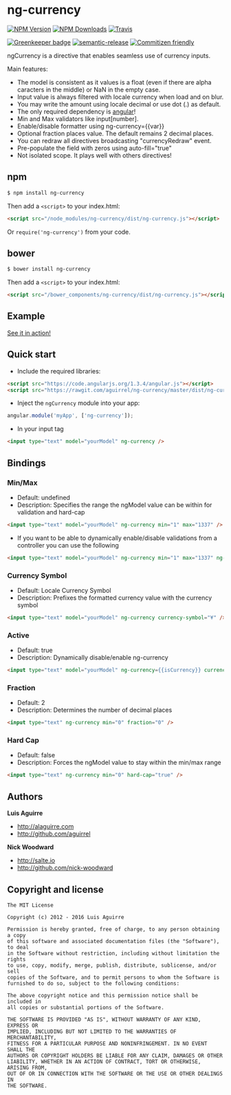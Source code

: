 # ng-currency

[![NPM Version][npm-version-image]][npm-url]
[![NPM Downloads][npm-downloads-image]][npm-url]
[![Travis][travis-ci-image]][travis-ci-url]

[![Greenkeeper badge][greenkeeper-image]][greenkeeper-url]
[![semantic-release][semantic-release-image]][semantic-release-url]
[![Commitizen friendly][commitizen-image]][commitizen-url]

ngCurrency is a directive that enables seamless use of currency inputs.

Main features:

* The model is consistent as it values is a float (even if there are alpha caracters in the middle) or NaN in the empty case.
* Input value is always filtered with locale currency when load and on blur.
* You may write the amount using locale decimal or use dot (.) as default.
* The only required dependency is [angular](https://github.com/angular/angular.js)!
* Min and Max validators like input[number].
* Enable/disable formatter using ng-currency={{var}}
* Optional fraction places value. The default remains 2 decimal places.
* You can redraw all directives broadcasting "currencyRedraw" event.
* Pre-populate the field with zeros using auto-fill="true"
* Not isolated scope. It plays well with others directives!

## npm

```sh
$ npm install ng-currency
```
Then add a `<script>` to your index.html:
```html
<script src="/node_modules/ng-currency/dist/ng-currency.js"></script>
```
Or `require('ng-currency')` from your code.

## bower

```sh
$ bower install ng-currency
```
Then add a `<script>` to your index.html:
```html
<script src="/bower_components/ng-currency/dist/ng-currency.js"></script>
```

## Example

[See it in action!](https://jsbin.com/pajuhaf/edit?html,output)

## Quick start

+ Include the required libraries:

```html
<script src="https://code.angularjs.org/1.3.4/angular.js"></script>
<script src="https://rawgit.com/aguirrel/ng-currency/master/dist/ng-currency.js"></script>
```

+ Inject the `ngCurrency` module into your app:

```javascript
angular.module('myApp', ['ng-currency']);
```

+ In your input tag

```html
<input type="text" model="yourModel" ng-currency />
```

## Bindings

### Min/Max
* Default: undefined
* Description: Specifies the range the ngModel value can be within for validation and hard-cap

```html
<input type="text" model="yourModel" ng-currency min="1" max="1337" />
```

+ If you want to be able to dynamically enable/disable validations from a controller you can use the following

```html
<input type="text" model="yourModel" ng-currency min="1" max="1337" ng-required="true" />
```

### Currency Symbol
* Default: Locale Currency Symbol
* Description: Prefixes the formatted currency value with the currency symbol

```html
<input type="text" model="yourModel" ng-currency currency-symbol="¥" />
```

### Active
* Default: true
* Description: Dynamically disable/enable ng-currency

```html
<input type="text" model="yourModel" ng-currency={{isCurrency}} currency-symbol="¥" />
```

### Fraction
* Default: 2
* Description: Determines the number of decimal places

```html
<input type="text" ng-currency min="0" fraction="0" />
```

### Hard Cap
* Default: false
* Description: Forces the ngModel value to stay within the min/max range

```html
<input type="text" ng-currency min="0" hard-cap="true" />
```

## Authors

**Luis Aguirre**

+ http://alaguirre.com
+ http://github.com/aguirrel

**Nick Woodward**

+ http://salte.io
+ http://github.com/nick-woodward

## Copyright and license

	The MIT License

	Copyright (c) 2012 - 2016 Luis Aguirre

	Permission is hereby granted, free of charge, to any person obtaining a copy
	of this software and associated documentation files (the "Software"), to deal
	in the Software without restriction, including without limitation the rights
	to use, copy, modify, merge, publish, distribute, sublicense, and/or sell
	copies of the Software, and to permit persons to whom the Software is
	furnished to do so, subject to the following conditions:

	The above copyright notice and this permission notice shall be included in
	all copies or substantial portions of the Software.

	THE SOFTWARE IS PROVIDED "AS IS", WITHOUT WARRANTY OF ANY KIND, EXPRESS OR
	IMPLIED, INCLUDING BUT NOT LIMITED TO THE WARRANTIES OF MERCHANTABILITY,
	FITNESS FOR A PARTICULAR PURPOSE AND NONINFRINGEMENT. IN NO EVENT SHALL THE
	AUTHORS OR COPYRIGHT HOLDERS BE LIABLE FOR ANY CLAIM, DAMAGES OR OTHER
	LIABILITY, WHETHER IN AN ACTION OF CONTRACT, TORT OR OTHERWISE, ARISING FROM,
	OUT OF OR IN CONNECTION WITH THE SOFTWARE OR THE USE OR OTHER DEALINGS IN
	THE SOFTWARE.

[npm-version-image]: http://img.shields.io/npm/v/ng-currency.svg?style=flat
[npm-downloads-image]: http://img.shields.io/npm/dm/ng-currency.svg?style=flat
[npm-url]: https://npmjs.org/package/ng-currency

[travis-ci-image]: https://img.shields.io/travis/aguirrel/ng-currency.svg?style=flat
[travis-ci-url]: https://travis-ci.org/aguirrel/ng-currency

[greenkeeper-image]: https://badges.greenkeeper.io/aguirrel/ng-currency.svg
[greenkeeper-url]: https://greenkeeper.io/

[commitizen-image]: https://img.shields.io/badge/commitizen-friendly-brightgreen.svg
[commitizen-url]: http://commitizen.github.io/cz-cli/

[semantic-release-image]: https://img.shields.io/badge/%20%20%F0%9F%93%A6%F0%9F%9A%80-semantic--release-e10079.svg
[semantic-release-url]: https://github.com/semantic-release/semantic-release
